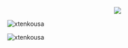 <p align="center">
	<img src="https://i.ibb.co/ys8Zyw5/63ae7bb29ead93c54432abe19937afd8.jpg" />
</p>
<p align="left"><img src="https://komarev.com/ghpvc/?username=xtenkousa&label=Profile%20views&color=0e75b6&style=flat" alt="xtenkousa" /> </p>
<p align="left"><img src="https://github-readme-stats.vercel.app/api?username=xtenkousa&show_icons=true&locale=en" alt="xtenkousa" /></p>
